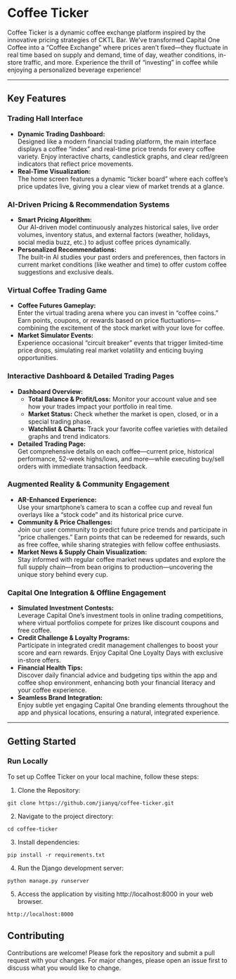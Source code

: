 # Coffee Ticker

Coffee Ticker is a dynamic coffee exchange platform inspired by the innovative pricing strategies of CKTL Bar. We’ve transformed Capital One Coffee into a “Coffee Exchange” where prices aren’t fixed—they fluctuate in real time based on supply and demand, time of day, weather conditions, in-store traffic, and more. Experience the thrill of “investing” in coffee while enjoying a personalized beverage experience!

---

## Key Features

### Trading Hall Interface
- **Dynamic Trading Dashboard:**  
  Designed like a modern financial trading platform, the main interface displays a coffee “index” and real-time price trends for every coffee variety. Enjoy interactive charts, candlestick graphs, and clear red/green indicators that reflect price movements.
- **Real-Time Visualization:**  
  The home screen features a dynamic “ticker board” where each coffee’s price updates live, giving you a clear view of market trends at a glance.

### AI-Driven Pricing & Recommendation Systems
- **Smart Pricing Algorithm:**  
  Our AI-driven model continuously analyzes historical sales, live order volumes, inventory status, and external factors (weather, holidays, social media buzz, etc.) to adjust coffee prices dynamically.
- **Personalized Recommendations:**  
  The built-in AI studies your past orders and preferences, then factors in current market conditions (like weather and time) to offer custom coffee suggestions and exclusive deals.

### Virtual Coffee Trading Game
- **Coffee Futures Gameplay:**  
  Enter the virtual trading arena where you can invest in “coffee coins.” Earn points, coupons, or rewards based on price fluctuations—combining the excitement of the stock market with your love for coffee.
- **Market Simulator Events:**  
  Experience occasional “circuit breaker” events that trigger limited-time price drops, simulating real market volatility and enticing buying opportunities.

### Interactive Dashboard & Detailed Trading Pages
- **Dashboard Overview:**  
  - **Total Balance & Profit/Loss:** Monitor your account value and see how your trades impact your portfolio in real time.
  - **Market Status:** Check whether the market is open, closed, or in a special trading phase.
  - **Watchlist & Charts:** Track your favorite coffee varieties with detailed graphs and trend indicators.
- **Detailed Trading Page:**  
  Get comprehensive details on each coffee—current price, historical performance, 52-week highs/lows, and more—while executing buy/sell orders with immediate transaction feedback.

### Augmented Reality & Community Engagement
- **AR-Enhanced Experience:**  
  Use your smartphone’s camera to scan a coffee cup and reveal fun overlays like a “stock code” and its historical price curve.
- **Community & Price Challenges:**  
  Join our user community to predict future price trends and participate in “price challenges.” Earn points that can be redeemed for rewards, such as free coffee, while sharing strategies with fellow coffee enthusiasts.
- **Market News & Supply Chain Visualization:**  
  Stay informed with regular coffee market news updates and explore the full supply chain—from bean origins to production—uncovering the unique story behind every cup.

### Capital One Integration & Offline Engagement
- **Simulated Investment Contests:**  
  Leverage Capital One’s investment tools in online trading competitions, where virtual portfolios compete for prizes like discount coupons and free coffee.
- **Credit Challenge & Loyalty Programs:**  
  Participate in integrated credit management challenges to boost your score and earn rewards. Enjoy Capital One Loyalty Days with exclusive in-store offers.
- **Financial Health Tips:**  
  Discover daily financial advice and budgeting tips within the app and coffee shop environment, enhancing both your financial literacy and your coffee experience.
- **Seamless Brand Integration:**  
  Enjoy subtle yet engaging Capital One branding elements throughout the app and physical locations, ensuring a natural, integrated experience.

---

## Getting Started

### Run Locally
To set up Coffee Ticker on your local machine, follow these steps:

1. Clone the Repository:
```
git clone https://github.com/jianyq/coffee-ticker.git
```

2. Navigate to the project directory:

```
cd coffee-ticker
```
3. Install dependencies:
```
pip install -r requirements.txt
```
4. Run the Django development server:
```
python manage.py runserver
```
5. Access the application by visiting http://localhost:8000 in your web browser.
```
http://localhost:8000
```

## Contributing
Contributions are welcome! Please fork the repository and submit a pull request with your changes. For major changes, please open an issue first to discuss what you would like to change.

